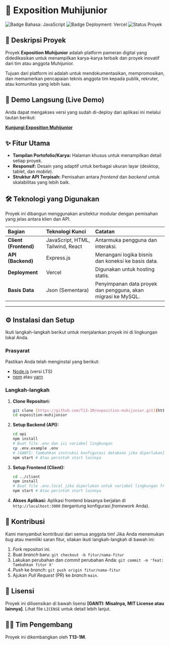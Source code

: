 # 🌟 Exposition Muhijunior

![Badge Bahasa: JavaScript](https://img.shields.io/badge/Language-JavaScript-yellow?style=for-the-badge)
![Badge Deployment: Vercel](https://img.shields.io/badge/Deployed%20On-Vercel-black?style=for-the-badge&logo=vercel)
![Status Proyek](https://img.shields.io/badge/Status-Aktif-brightgreen?style=for-the-badge)

## 📌 Deskripsi Proyek

Proyek **Exposition Muhijunior** adalah platform pameran digital yang didedikasikan untuk menampilkan karya-karya terbaik dan proyek inovatif dari tim atau anggota Muhijunior.

Tujuan dari platform ini adalah untuk mendokumentasikan, mempromosikan, dan memamerkan pencapaian teknis anggota tim kepada publik, rekruter, atau komunitas yang lebih luas.

## 🚀 Demo Langsung (Live Demo)

Anda dapat mengakses versi yang sudah di-deploy dari aplikasi ini melalui tautan berikut:

**[Kunjungi Exposition Muhijunior](https://ict-expo.muhijunior.id)**

## ✨ Fitur Utama

* **Tampilan Portofolio/Karya:** Halaman khusus untuk menampilkan detail setiap proyek.
* **Responsif:** Desain yang adaptif untuk berbagai ukuran layar (desktop, tablet, dan *mobile*).
* **Struktur API Terpisah:** Pemisahan antara *frontend* dan *backend* untuk skalabilitas yang lebih baik.

## 🛠️ Teknologi yang Digunakan

Proyek ini dibangun menggunakan arsitektur modular dengan pemisahan yang jelas antara klien dan API.

| Bagian | Teknologi Kunci | Catatan |
| :--- | :--- | :--- |
| **Client (Frontend)** | JavaScript, HTML, Tailwind, React | Antarmuka pengguna dan interaksi. |
| **API (Backend)** | Express.js | Menangani logika bisnis dan koneksi ke basis data. |
| **Deployment** | Vercel | Digunakan untuk hosting statis. |
| **Basis Data** | Json (Sementara) | Penyimpanan data proyek dan pengguna, akan migrasi ke MySQL. |

---

## ⚙️ Instalasi dan Setup

Ikuti langkah-langkah berikut untuk menjalankan proyek ini di lingkungan lokal Anda.

### Prasyarat

Pastikan Anda telah menginstal yang berikut:

* [Node.js](https://nodejs.org/) (versi LTS)
* [npm](https://www.npmjs.com/) atau [yarn](https://yarnpkg.com/)

### Langkah-langkah

1.  **Clone Repositori:**
    ```bash
    git clone [https://github.com/T13-1M/exposition-muhijunior.git](https://github.com/T13-1M/exposition-muhijunior.git)
    cd exposition-muhijunior
    ```

2.  **Setup Backend (API):**
    ```bash
    cd api
    npm install
    # Buat file .env dan isi variabel lingkungan
    cp .env.example .env
    # [GANTI: Tambahkan instruksi konfigurasi database jika diperlukan]
    npm start # Atau perintah start lainnya
    ```

3.  **Setup Frontend (Client):**
    ```bash
    cd ../client
    npm install
    # Buat file .env.local jika diperlukan untuk variabel lingkungan frontend
    npm start # Atau perintah start lainnya
    ```

4.  **Akses Aplikasi:**
    Aplikasi frontend biasanya berjalan di `http://localhost:3000` (tergantung konfigurasi *framework* Anda).

## 🤝 Kontribusi

Kami menyambut kontribusi dari semua anggota tim! Jika Anda menemukan *bug* atau memiliki saran fitur, silakan ikuti langkah-langkah di bawah ini:

1.  *Fork* repositori ini.
2.  Buat *branch* baru: `git checkout -b fitur/nama-fitur`
3.  Lakukan perubahan dan *commit* perubahan Anda: `git commit -m 'feat: Tambahkan fitur X'`
4.  *Push* ke *branch*: `git push origin fitur/nama-fitur`
5.  Ajukan *Pull Request* (PR) ke *branch* `main`.

## 📜 Lisensi

Proyek ini dilisensikan di bawah lisensi **[GANTI: Misalnya, MIT License atau lainnya]**. Lihat file `LICENSE` untuk detail lebih lanjut.

## 🧑‍💻 Tim Pengembang

Proyek ini dikembangkan oleh **T13-1M**.
